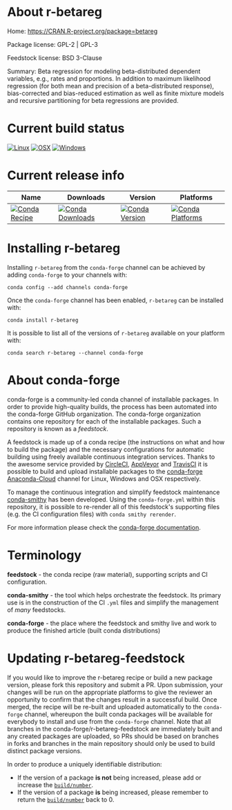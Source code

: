 About r-betareg
===============

Home: https://CRAN.R-project.org/package=betareg

Package license: GPL-2 | GPL-3

Feedstock license: BSD 3-Clause

Summary: Beta regression for modeling beta-distributed dependent variables, e.g., rates and proportions. In addition to maximum likelihood regression (for both mean and precision of a beta-distributed response), bias-corrected and bias-reduced estimation as well as finite mixture models and recursive partitioning for beta regressions are provided.



Current build status
====================

[![Linux](https://img.shields.io/circleci/project/github/conda-forge/r-betareg-feedstock/master.svg?label=Linux)](https://circleci.com/gh/conda-forge/r-betareg-feedstock)
[![OSX](https://img.shields.io/travis/conda-forge/r-betareg-feedstock/master.svg?label=macOS)](https://travis-ci.org/conda-forge/r-betareg-feedstock)
[![Windows](https://img.shields.io/appveyor/ci/conda-forge/r-betareg-feedstock/master.svg?label=Windows)](https://ci.appveyor.com/project/conda-forge/r-betareg-feedstock/branch/master)

Current release info
====================

| Name | Downloads | Version | Platforms |
| --- | --- | --- | --- |
| [![Conda Recipe](https://img.shields.io/badge/recipe-r--betareg-green.svg)](https://anaconda.org/conda-forge/r-betareg) | [![Conda Downloads](https://img.shields.io/conda/dn/conda-forge/r-betareg.svg)](https://anaconda.org/conda-forge/r-betareg) | [![Conda Version](https://img.shields.io/conda/vn/conda-forge/r-betareg.svg)](https://anaconda.org/conda-forge/r-betareg) | [![Conda Platforms](https://img.shields.io/conda/pn/conda-forge/r-betareg.svg)](https://anaconda.org/conda-forge/r-betareg) |

Installing r-betareg
====================

Installing `r-betareg` from the `conda-forge` channel can be achieved by adding `conda-forge` to your channels with:

```
conda config --add channels conda-forge
```

Once the `conda-forge` channel has been enabled, `r-betareg` can be installed with:

```
conda install r-betareg
```

It is possible to list all of the versions of `r-betareg` available on your platform with:

```
conda search r-betareg --channel conda-forge
```


About conda-forge
=================

conda-forge is a community-led conda channel of installable packages.
In order to provide high-quality builds, the process has been automated into the
conda-forge GitHub organization. The conda-forge organization contains one repository
for each of the installable packages. Such a repository is known as a *feedstock*.

A feedstock is made up of a conda recipe (the instructions on what and how to build
the package) and the necessary configurations for automatic building using freely
available continuous integration services. Thanks to the awesome service provided by
[CircleCI](https://circleci.com/), [AppVeyor](https://www.appveyor.com/)
and [TravisCI](https://travis-ci.org/) it is possible to build and upload installable
packages to the [conda-forge](https://anaconda.org/conda-forge)
[Anaconda-Cloud](https://anaconda.org/) channel for Linux, Windows and OSX respectively.

To manage the continuous integration and simplify feedstock maintenance
[conda-smithy](https://github.com/conda-forge/conda-smithy) has been developed.
Using the ``conda-forge.yml`` within this repository, it is possible to re-render all of
this feedstock's supporting files (e.g. the CI configuration files) with ``conda smithy rerender``.

For more information please check the [conda-forge documentation](https://conda-forge.org/docs/).

Terminology
===========

**feedstock** - the conda recipe (raw material), supporting scripts and CI configuration.

**conda-smithy** - the tool which helps orchestrate the feedstock.
                   Its primary use is in the construction of the CI ``.yml`` files
                   and simplify the management of *many* feedstocks.

**conda-forge** - the place where the feedstock and smithy live and work to
                  produce the finished article (built conda distributions)


Updating r-betareg-feedstock
============================

If you would like to improve the r-betareg recipe or build a new
package version, please fork this repository and submit a PR. Upon submission,
your changes will be run on the appropriate platforms to give the reviewer an
opportunity to confirm that the changes result in a successful build. Once
merged, the recipe will be re-built and uploaded automatically to the
`conda-forge` channel, whereupon the built conda packages will be available for
everybody to install and use from the `conda-forge` channel.
Note that all branches in the conda-forge/r-betareg-feedstock are
immediately built and any created packages are uploaded, so PRs should be based
on branches in forks and branches in the main repository should only be used to
build distinct package versions.

In order to produce a uniquely identifiable distribution:
 * If the version of a package **is not** being increased, please add or increase
   the [``build/number``](https://conda.io/docs/user-guide/tasks/build-packages/define-metadata.html#build-number-and-string).
 * If the version of a package **is** being increased, please remember to return
   the [``build/number``](https://conda.io/docs/user-guide/tasks/build-packages/define-metadata.html#build-number-and-string)
   back to 0.
